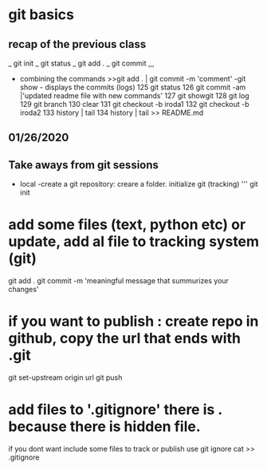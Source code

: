 # git basics

## recap of the previous class
_ git init
_ git status
_ git add .
_ git commit
,,,
- combining the commands  >>git add . | git commit -m 'comment'
-git show - displays the commits (logs)
  125  git status
  126  git commit -am |'updated readme file with new commands'
  127  git showgit
  128  git log
  129  git branch
  130  clear
  131  git checkout -b iroda1
  132  git checkout -b iroda2
  133  history | tail 
  134  history | tail >> README.md

## 01/26/2020
## Take aways from git sessions
* local
-create a git repository: creare a folder. initialize git (tracking)
''' git init
# add some files (text, python etc) or update, add al file to tracking system (git)
git add .
git commit -m  'meaningful message that summurizes your changes'
# if you want to publish : create repo in github, copy the url that ends with .git  
git set-upstream origin url
git push
# add files to '.gitignore' there is . because there is hidden file.
if you dont want include some files to track or publish  use
git ignore
cat >> .gitignore


